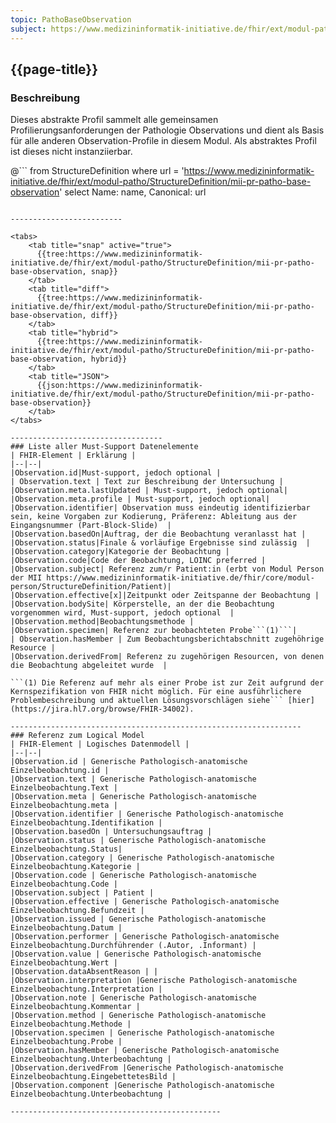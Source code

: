 ```yaml
---
topic: PathoBaseObservation
subject: https://www.medizininformatik-initiative.de/fhir/ext/modul-patho/StructureDefinition/mii-pr-patho-base-observation
---
```


## {{page-title}}

### Beschreibung

Dieses abstrakte Profil sammelt alle gemeinsamen Profilierungsanforderungen der Pathologie Observations und dient als Basis für alle anderen Observation-Profile in diesem Modul. Als abstraktes Profil ist dieses nicht instanziierbar. 

@```
from StructureDefinition where url = 'https://www.medizininformatik-initiative.de/fhir/ext/modul-patho/StructureDefinition/mii-pr-patho-base-observation' select Name: name, Canonical: url
```

-------------------------

<tabs>
    <tab title="snap" active="true">
      {{tree:https://www.medizininformatik-initiative.de/fhir/ext/modul-patho/StructureDefinition/mii-pr-patho-base-observation, snap}}
    </tab>
    <tab title="diff">
      {{tree:https://www.medizininformatik-initiative.de/fhir/ext/modul-patho/StructureDefinition/mii-pr-patho-base-observation, diff}}
    </tab>
    <tab title="hybrid">
      {{tree:https://www.medizininformatik-initiative.de/fhir/ext/modul-patho/StructureDefinition/mii-pr-patho-base-observation, hybrid}}
    </tab>
    <tab title="JSON">
      {{json:https://www.medizininformatik-initiative.de/fhir/ext/modul-patho/StructureDefinition/mii-pr-patho-base-observation}}
    </tab>
</tabs>

----------------------------------
### Liste aller Must-Support Datenelemente
| FHIR-Element | Erklärung |
|--|--|
|Observation.id|Must-support, jedoch optional |
| Observation.text | Text zur Beschreibung der Untersuchung |
|Observation.meta.lastUpdated | Must-support, jedoch optional|
|Observation.meta.profile | Must-support, jedoch optional|
|Observation.identifier| Observation muss eindeutig identifizierbar sein, keine Vorgaben zur Kodierung, Präferenz: Ableitung aus der Eingangsnummer (Part-Block-Slide)  |
|Observation.basedOn|Auftrag, der die Beobachtung veranlasst hat | 
|Observation.status|Finale & vorläufige Ergebnisse sind zulässig  |
|Observation.category|Kategorie der Beobachtung |
|Observation.code|Code der Beobachtung, LOINC preferred |
|Observation.subject| Referenz zum/r Patient:in (erbt von Modul Person der MII https://www.medizininformatik-initiative.de/fhir/core/modul-person/StructureDefinition/Patient)|
|Observation.effective[x]|Zeitpunkt oder Zeitspanne der Beobachtung |
|Observation.bodySite| Körperstelle, an der die Beobachtung vorgenommen wird, Must-support, jedoch optional  |
|Observation.method|Beobachtungsmethode |
|Observation.specimen| Referenz zur beobachteten Probe```(1)```|
| Observation.hasMember | Zum Beobachtungsberichtabschnitt zugehöhrige Resource |
|Observation.derivedFrom| Referenz zu zugehörigen Resourcen, von denen die Beobachtung abgeleitet wurde  |

```(1) Die Referenz auf mehr als einer Probe ist zur Zeit aufgrund der Kernspezifikation von FHIR nicht möglich. Für eine ausführlichere Problembeschreibung und aktuellen Lösungsvorschlägen siehe``` [hier](https://jira.hl7.org/browse/FHIR-34002).

-----------------------------------------------------------------
### Referenz zum Logical Model
| FHIR-Element | Logisches Datenmodell |
|--|--|
|Observation.id | Generische Pathologisch-anatomische Einzelbeobachtung.id |
|Observation.text | Generische Pathologisch-anatomische Einzelbeobachtung.Text |
|Observation.meta | Generische Pathologisch-anatomische Einzelbeobachtung.meta |
|Observation.identifier | Generische Pathologisch-anatomische Einzelbeobachtung.Identifikation |
|Observation.basedOn | Untersuchungsauftrag |
|Observation.status | Generische Pathologisch-anatomische Einzelbeobachtung.Status|
|Observation.category | Generische Pathologisch-anatomische Einzelbeobachtung.Kategorie |
|Observation.code | Generische Pathologisch-anatomische Einzelbeobachtung.Code |
|Observation.subject | Patient |
|Observation.effective | Generische Pathologisch-anatomische Einzelbeobachtung.Befundzeit |
|Observation.issued | Generische Pathologisch-anatomische Einzelbeobachtung.Datum |
|Observation.performer | Generische Pathologisch-anatomische Einzelbeobachtung.Durchführender (.Autor, .Informant) |
|Observation.value | Generische Pathologisch-anatomische Einzelbeobachtung.Wert |
|Observation.dataAbsentReason | |
|Observation.interpretation |Generische Pathologisch-anatomische Einzelbeobachtung.Interpretation |
|Observation.note | Generische Pathologisch-anatomische Einzelbeobachtung.Kommentar |
|Observation.method | Generische Pathologisch-anatomische Einzelbeobachtung.Methode |
|Observation.specimen | Generische Pathologisch-anatomische Einzelbeobachtung.Probe |
|Observation.hasMember | Generische Pathologisch-anatomische Einzelbeobachtung.Unterbeobachtung |
|Observation.derivedFrom |Generische Pathologisch-anatomische Einzelbeobachtung.EingebettetesBild |
|Observation.component |Generische Pathologisch-anatomische Einzelbeobachtung.Unterbeobachtung |

-----------------------------------------------
